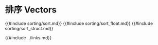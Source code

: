 # 排序 Vectors

{{#include sorting/sort.md}}
{{#include sorting/sort_float.md}}
{{#include sorting/sort_struct.md}}

{{#include ../links.md}}
